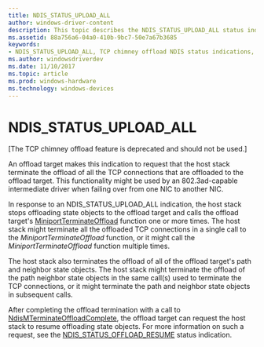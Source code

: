 ```yaml
---
title: NDIS_STATUS_UPLOAD_ALL
author: windows-driver-content
description: This topic describes the NDIS_STATUS_UPLOAD_ALL status indication.
ms.assetid: 88a756a6-04a0-410b-9bc7-50e7a67b3685
keywords:
- NDIS_STATUS_UPLOAD_ALL, TCP chimney offload NDIS status indications, NDIS_STATUS_UPLOAD_ALL WDK, NDIS_STATUS_UPLOAD_ALL networking
ms.author: windowsdriverdev
ms.date: 11/10/2017
ms.topic: article
ms.prod: windows-hardware
ms.technology: windows-devices
---
```


# NDIS_STATUS_UPLOAD_ALL

\[The TCP chimney offload feature is deprecated and should not be used.\]

An offload target makes this indication to request that the host stack terminate the offload of all the TCP connections that are offloaded to the offload target. This functionality might be used by an 802.3ad-capable intermediate driver when failing over from one NIC to another NIC.

In response to an NDIS_STATUS_UPLOAD_ALL indication, the host stack stops offloading state objects to the offload target and calls the offload target's [MiniportTerminateOffload](https://msdn.microsoft.com/library/windows/hardware/ff559468) function one or more times. The host stack might terminate all the offloaded TCP connections in a single call to the *MiniportTerminateOffload* function, or it might call the *MiniportTerminateOffload* function multiple times.

The host stack also terminates the offload of all of the offload target's path and neighbor state objects. The host stack might terminate the offload of the path neighbor state objects in the same call(s) used to terminate the TCP connections, or it might terminate the path and neighbor state objects in subsequent calls.

After completing the offload termination with a call to [NdisMTerminateOffloadComplete](https://msdn.microsoft.com/library/windows/hardware/ff563685), the offload target can request the host stack to resume offloading state objects. For more information on such a request, see the [NDIS_STATUS_OFFLOAD_RESUME](ndis-status-offload-resume.md) status indication.


